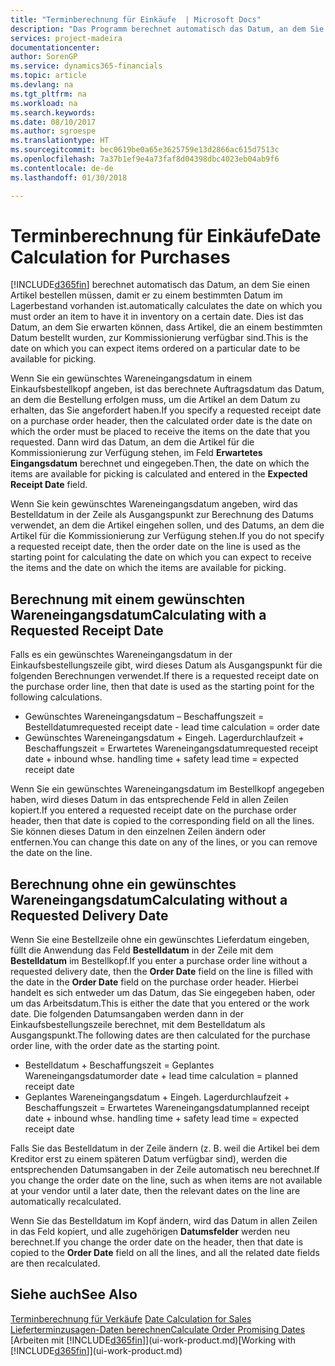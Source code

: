 ```yaml
---
title: "Terminberechnung für Einkäufe  | Microsoft Docs"
description: "Das Programm berechnet automatisch das Datum, an dem Sie einen Artikel bestellen müssen, damit er zu einem bestimmten Datum im Lagerbestand vorhanden ist. Dies ist das Datum, an dem Sie erwarten können, dass Artikel, die an einem bestimmten Datum bestellt wurden, zur Kommissionierung verfügbar sind."
services: project-madeira
documentationcenter: 
author: SorenGP
ms.service: dynamics365-financials
ms.topic: article
ms.devlang: na
ms.tgt_pltfrm: na
ms.workload: na
ms.search.keywords: 
ms.date: 08/10/2017
ms.author: sgroespe
ms.translationtype: HT
ms.sourcegitcommit: bec0619be0a65e3625759e13d2866ac615d7513c
ms.openlocfilehash: 7a37b1ef9e4a73faf8d04398dbc4023eb04ab9f6
ms.contentlocale: de-de
ms.lasthandoff: 01/30/2018

---
```

# <a name="date-calculation-for-purchases"></a><span data-ttu-id="3e544-104">Terminberechnung für Einkäufe</span><span class="sxs-lookup"><span data-stu-id="3e544-104">Date Calculation for Purchases</span></span>
[!INCLUDE[d365fin](includes/d365fin_md.md)] <span data-ttu-id="3e544-105"> berechnet automatisch das Datum, an dem Sie einen Artikel bestellen müssen, damit er zu einem bestimmten Datum im Lagerbestand vorhanden ist.</span><span class="sxs-lookup"><span data-stu-id="3e544-105">automatically calculates the date on which you must order an item to have it in inventory on a certain date.</span></span> <span data-ttu-id="3e544-106">Dies ist das Datum, an dem Sie erwarten können, dass Artikel, die an einem bestimmten Datum bestellt wurden, zur Kommissionierung verfügbar sind.</span><span class="sxs-lookup"><span data-stu-id="3e544-106">This is the date on which you can expect items ordered on a particular date to be available for picking.</span></span>  

<span data-ttu-id="3e544-107">Wenn Sie ein gewünschtes Wareneingangsdatum in einem Einkaufsbestellkopf angeben, ist das berechnete Auftragsdatum das Datum, an dem die Bestellung erfolgen muss, um die Artikel an dem Datum zu erhalten, das Sie angefordert haben.</span><span class="sxs-lookup"><span data-stu-id="3e544-107">If you specify a requested receipt date on a purchase order header, then the calculated order date is the date on which the order must be placed to receive the items on the date that you requested.</span></span> <span data-ttu-id="3e544-108">Dann wird das Datum, an dem die Artikel für die Kommissionierung zur Verfügung stehen, im Feld **Erwartetes Eingangsdatum** berechnet und eingegeben.</span><span class="sxs-lookup"><span data-stu-id="3e544-108">Then, the date on which the items are available for picking is calculated and entered in the **Expected Receipt Date** field.</span></span>  

<span data-ttu-id="3e544-109">Wenn Sie kein gewünschtes Wareneingangsdatum angeben, wird das Bestelldatum in der Zeile als Ausgangspunkt zur Berechnung des Datums verwendet, an dem die Artikel eingehen sollen, und des Datums, an dem die Artikel für die Kommissionierung zur Verfügung stehen.</span><span class="sxs-lookup"><span data-stu-id="3e544-109">If you do not specify a requested receipt date, then the order date on the line is used as the starting point for calculating the date on which you can expect to receive the items and the date on which the items are available for picking.</span></span>  

## <a name="calculating-with-a-requested-receipt-date"></a><span data-ttu-id="3e544-110">Berechnung mit einem gewünschten Wareneingangsdatum</span><span class="sxs-lookup"><span data-stu-id="3e544-110">Calculating with a Requested Receipt Date</span></span>  
<span data-ttu-id="3e544-111">Falls es ein gewünschtes Wareneingangsdatum in der Einkaufsbestellungszeile gibt, wird dieses Datum als Ausgangspunkt für die folgenden Berechnungen verwendet.</span><span class="sxs-lookup"><span data-stu-id="3e544-111">If there is a requested receipt date on the purchase order line, then that date is used as the starting point for the following calculations.</span></span>  

- <span data-ttu-id="3e544-112">Gewünschtes Wareneingangsdatum – Beschaffungszeit = Bestelldatum</span><span class="sxs-lookup"><span data-stu-id="3e544-112">requested receipt date - lead time calculation = order date</span></span>  
- <span data-ttu-id="3e544-113">Gewünschtes Wareneingangsdatum + Eingeh. Lagerdurchlaufzeit + Beschaffungszeit = Erwartetes Wareneingangsdatum</span><span class="sxs-lookup"><span data-stu-id="3e544-113">requested receipt date + inbound whse. handling time + safety lead time = expected receipt date</span></span>  

<span data-ttu-id="3e544-114">Wenn Sie ein gewünschtes Wareneingangsdatum im Bestellkopf angegeben haben, wird dieses Datum in das entsprechende Feld in allen Zeilen kopiert.</span><span class="sxs-lookup"><span data-stu-id="3e544-114">If you entered a requested receipt date on the purchase order header, then that date is copied to the corresponding field on all the lines.</span></span> <span data-ttu-id="3e544-115">Sie können dieses Datum in den einzelnen Zeilen ändern oder entfernen.</span><span class="sxs-lookup"><span data-stu-id="3e544-115">You can change this date on any of the lines, or you can remove the date on the line.</span></span>  

## <a name="calculating-without-a-requested-delivery-date"></a><span data-ttu-id="3e544-116">Berechnung ohne ein gewünschtes Wareneingangsdatum</span><span class="sxs-lookup"><span data-stu-id="3e544-116">Calculating without a Requested Delivery Date</span></span>  
<span data-ttu-id="3e544-117">Wenn Sie eine Bestellzeile ohne ein gewünschtes Lieferdatum eingeben, füllt die Anwendung das Feld **Bestelldatum** in der Zeile mit dem **Bestelldatum** im Bestellkopf.</span><span class="sxs-lookup"><span data-stu-id="3e544-117">If you enter a purchase order line without a requested delivery date, then the **Order Date** field on the line is filled with the date in the **Order Date** field on the purchase order header.</span></span> <span data-ttu-id="3e544-118">Hierbei handelt es sich entweder um das Datum, das Sie eingegeben haben, oder um das Arbeitsdatum.</span><span class="sxs-lookup"><span data-stu-id="3e544-118">This is either the date that you entered or the work date.</span></span> <span data-ttu-id="3e544-119">Die folgenden Datumsangaben werden dann in der Einkaufsbestellungszeile berechnet, mit dem Bestelldatum als Ausgangspunkt.</span><span class="sxs-lookup"><span data-stu-id="3e544-119">The following dates are then calculated for the purchase order line, with the order date as the starting point.</span></span>  

- <span data-ttu-id="3e544-120">Bestelldatum + Beschaffungszeit = Geplantes Wareneingangsdatum</span><span class="sxs-lookup"><span data-stu-id="3e544-120">order date + lead time calculation = planned receipt date</span></span>  
- <span data-ttu-id="3e544-121">Geplantes Wareneingangsdatum + Eingeh. Lagerdurchlaufzeit + Beschaffungszeit = Erwartetes Wareneingangsdatum</span><span class="sxs-lookup"><span data-stu-id="3e544-121">planned receipt date + inbound whse. handling time + safety lead time = expected receipt date</span></span>  

<span data-ttu-id="3e544-122">Falls Sie das Bestelldatum in der Zeile ändern (z. B. weil die Artikel bei dem Kreditor erst zu einem späteren Datum verfügbar sind), werden die entsprechenden Datumsangaben in der Zeile automatisch neu berechnet.</span><span class="sxs-lookup"><span data-stu-id="3e544-122">If you change the order date on the line, such as when items are not available at your vendor until a later date, then the relevant dates on the line are automatically recalculated.</span></span>  

<span data-ttu-id="3e544-123">Wenn Sie das Bestelldatum im Kopf ändern, wird das Datum in allen Zeilen in das Feld  kopiert, und alle zugehörigen **Datumsfelder** werden neu berechnet.</span><span class="sxs-lookup"><span data-stu-id="3e544-123">If you change the order date on the header, then that date is copied to the **Order Date** field on all the lines, and all the related date fields are then recalculated.</span></span>  

## <a name="see-also"></a><span data-ttu-id="3e544-124">Siehe auch</span><span class="sxs-lookup"><span data-stu-id="3e544-124">See Also</span></span>  
 <span data-ttu-id="3e544-125">[Terminberechnung für Verkäufe](sales-date-calculation-for-sales.md) </span><span class="sxs-lookup"><span data-stu-id="3e544-125">[Date Calculation for Sales](sales-date-calculation-for-sales.md) </span></span>  
 [<span data-ttu-id="3e544-126">Lieferterminzusagen-Daten berechnen</span><span class="sxs-lookup"><span data-stu-id="3e544-126">Calculate Order Promising Dates</span></span>](sales-how-to-calculate-order-promising-dates.md)  
 <span data-ttu-id="3e544-127">[Arbeiten mit [!INCLUDE[d365fin](includes/d365fin_md.md)]](ui-work-product.md)</span><span class="sxs-lookup"><span data-stu-id="3e544-127">[Working with [!INCLUDE[d365fin](includes/d365fin_md.md)]](ui-work-product.md)</span></span>

